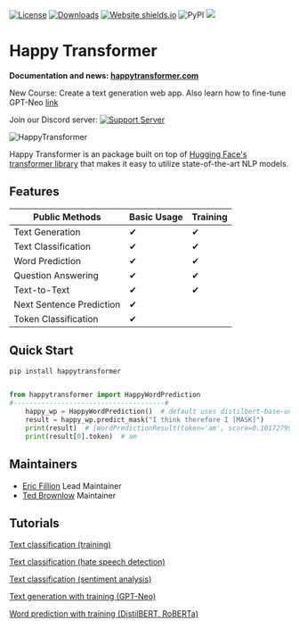 [![License](https://img.shields.io/badge/License-Apache%202.0-blue.svg)](https://opensource.org/licenses/Apache-2.0) 
[![Downloads](https://pepy.tech/badge/happytransformer)](https://pepy.tech/project/happytransformer)
[![Website shields.io](https://img.shields.io/website-up-down-green-red/http/shields.io.svg)](http://happytransformer.com)
![PyPI](https://img.shields.io/pypi/v/happytransformer)
[![](https://github.com/EricFillion/happy-transformer/workflows/build/badge.svg)](https://github.com/EricFillion/happy-transformer/actions)

# Happy Transformer 
**Documentation and news: [happytransformer.com](http://happytransformer.com)**

New Course: Create a text generation web app. Also learn how to fine-tune GPT-Neo [link](https://www.udemy.com/course/nlp-text-generation-python-web-app/?couponCode=LAUNCH)


Join our Discord server: [![Support Server](https://img.shields.io/discord/839263772312862740.svg?label=Discord&logo=Discord&colorB=7289da&style=?style=flat-square&logo=appveyor)](https://discord.gg/psVwe3wfTb)



![HappyTransformer](logo.png)

Happy Transformer is an package built on top of [Hugging Face's transformer library](https://huggingface.co/transformers/) that makes it easy to utilize state-of-the-art NLP models. 

## Features 
  
| Public Methods                     | Basic Usage  | Training   |
|------------------------------------|--------------|------------|
| Text Generation                    | ✔            | ✔          |
| Text Classification                | ✔            | ✔          | 
| Word Prediction                    | ✔            | ✔          |
| Question Answering                 | ✔            | ✔          | 
| Text-to-Text                       | ✔            | ✔          | 
| Next Sentence Prediction           | ✔            |            | 
| Token Classification               | ✔            |            | 

## Quick Start
```sh
pip install happytransformer
```

```python

from happytransformer import HappyWordPrediction
#--------------------------------------#
    happy_wp = HappyWordPrediction()  # default uses distilbert-base-uncased
    result = happy_wp.predict_mask("I think therefore I [MASK]")
    print(result)  # [WordPredictionResult(token='am', score=0.10172799974679947)]
    print(result[0].token)  # am
```

## Maintainers
- [Eric Fillion](https://github.com/ericfillion)  Lead Maintainer
- [Ted Brownlow](https://github.com/ted537) Maintainer

## Tutorials 
[Text classification (training)](https://www.vennify.ai/train-text-classification-transformers/) 

[Text classification (hate speech detection)](https://youtu.be/jti2sPQYzeQ) 

[Text classification (sentiment analysis)](https://youtu.be/Ew72EAgM7FM)

[Text generation with training (GPT-Neo)](https://youtu.be/GzHJ3NUVtV4)

[Word prediction with training (DistilBERT, RoBERTa)](https://youtu.be/AWe0PHsPc_M)